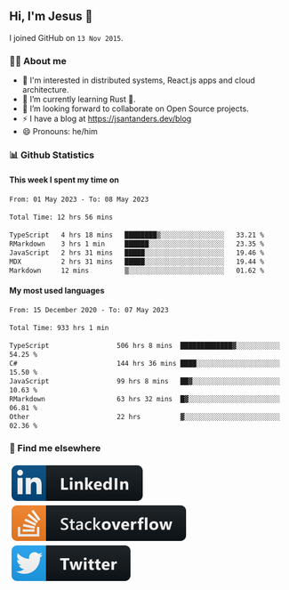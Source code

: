 ## Hi, I'm Jesus 👋

I joined GitHub on `13 Nov 2015`.

<!-- Talking about you -->

### 👨‍💻 About me

- 👦 I'm interested in distributed systems, React.js apps and cloud architecture.
- 🌱 I’m currently learning Rust 🦀.
- 👯 I’m looking forward to collaborate on Open Source projects.
- ⚡️ I have a blog at <https://jsantanders.dev/blog>
- 😄 Pronouns: he/him

### 📊 Github Statistics

#### This week I spent my time on

<!--START_SECTION:weekly-->

```text
From: 01 May 2023 - To: 08 May 2023

Total Time: 12 hrs 56 mins

TypeScript   4 hrs 18 mins   ████████▒░░░░░░░░░░░░░░░░   33.21 %
RMarkdown    3 hrs 1 min     ██████░░░░░░░░░░░░░░░░░░░   23.35 %
JavaScript   2 hrs 31 mins   █████░░░░░░░░░░░░░░░░░░░░   19.46 %
MDX          2 hrs 31 mins   █████░░░░░░░░░░░░░░░░░░░░   19.44 %
Markdown     12 mins         ▒░░░░░░░░░░░░░░░░░░░░░░░░   01.62 %
```

<!--END_SECTION:weekly-->

#### My most used languages

<!--START_SECTION:alltime-->

```text
From: 15 December 2020 - To: 07 May 2023

Total Time: 933 hrs 1 min

TypeScript                 506 hrs 8 mins  █████████████▓░░░░░░░░░░░   54.25 %
C#                         144 hrs 36 mins ████░░░░░░░░░░░░░░░░░░░░░   15.50 %
JavaScript                 99 hrs 8 mins   ██▓░░░░░░░░░░░░░░░░░░░░░░   10.63 %
RMarkdown                  63 hrs 32 mins  █▓░░░░░░░░░░░░░░░░░░░░░░░   06.81 %
Other                      22 hrs          ▓░░░░░░░░░░░░░░░░░░░░░░░░   02.36 %
```

<!--END_SECTION:alltime-->

### 📢 Find me elsewhere

<p>
  <a target="_blank" href="https://linkedin.com/in/jsantanders">
    <img src="https://github.com/jsantanders/jsantanders/blob/master/img/linkedin.svg" alt="LinkedIn" style="vertical-align:top; margin:4px">
  </a>
  
  <a target="_blank" href="https://stackoverflow.com/users/7318331/jesus-santander">
    <img src="https://github.com/jsantanders/jsantanders/blob/master/img/stackoverflow.svg" alt="StackOverflow" style="vertical-align:top; margin:4px">
  </a>
  
  <a target="_blank" href="http://twitter.com/jsantanders">
    <img src="https://github.com/jsantanders/jsantanders/blob/master/img/twitter.svg" alt="Twitter" style="vertical-align:top; margin:4px">
  </a>
</p>
